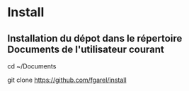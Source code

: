 # Install

## Installation du dépot dans le répertoire Documents de l'utilisateur courant

cd ~/Documents

git clone https://github.com/fgarel/install


